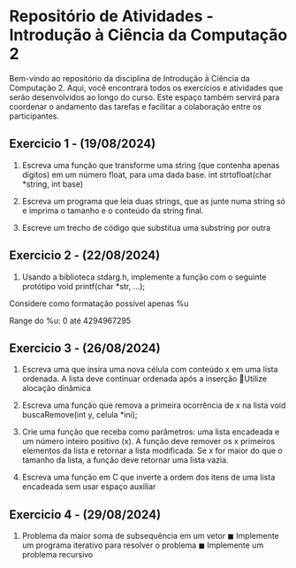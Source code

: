 # Repositório de Atividades - Introdução à Ciência da Computação 2

Bem-vindo ao repositório da disciplina de Introdução à Ciência da Computação 2. Aqui, você encontrará todos os exercícios e atividades que serão desenvolvidos ao longo do curso. Este espaço também servirá para coordenar o andamento das tarefas e facilitar a colaboração entre os participantes.


## Exercicio 1 - (19/08/2024)

1. Escreva uma função que transforme uma
string (que contenha apenas dígitos) em um
número float, para uma dada base.
int strtofloat(char *string, int base)

2. Escreva um programa que leia duas
strings, que as junte numa string só e
imprima o tamanho e o conteúdo da string
final.

3. Escreve um trecho de código que
substitua uma substring por outra

## Exercicio 2 - (22/08/2024)

1. Usando a biblioteca stdarg.h, implemente a função com o seguinte protótipo void printf(char *str, ...);

Considere como formatação possível apenas %u

Range do %u: 0 até 4294967295

## Exercicio 3 - (26/08/2024)

1. Escreva uma que insira uma nova célula
com conteúdo x em uma lista ordenada. A
lista deve continuar ordenada após a
inserção
Utilize alocação dinâmica

2. Escreva uma função que remova a
primeira ocorrência de x na lista
 void buscaRemove(int y, celula *ini); 

3. Crie uma função que receba como
parâmetros: uma lista encadeada e um
número inteiro positivo (x). A função deve
remover os x primeiros elementos da lista
e retornar a lista modificada. Se x for
maior do que o tamanho da lista, a função
deve retornar uma lista vazia.

4. Escreva uma função em C que inverte a
ordem dos itens de uma lista encadeada
sem usar espaço auxiliar

## Exercicio 4 - (29/08/2024)
1. Problema da maior soma de subsequência
em um vetor
◼ Implemente um programa iterativo para
resolver o problema
◼ Implemente um problema recursivo
